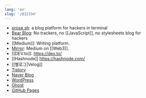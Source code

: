 ```yaml
---
lang: 'en'
slug: '/812334'
---
```


- [prose.sh](https://prose.sh/): a blog platform for hackers in terminal
- [Bear Blog](https://bearblog.dev/): No trackers, no [[JavaScript]], no stylesheets blog for hackers
- [[Medium]]: Writing platform.
- [Mirror](https://mirror.xyz/): Medium on [[Web3]].
- [[DEV.to]]: https://dev.to/
- [[Hashnode]] https://hashnode.com/
- [[벨로그|Velog]]
- [Tistory](https://www.tistory.com/)
- [Naver Blog](https://blog.naver.com)
- [WordPress](https://wordpress.org/)
- [Ghost](https://ghost.org/)
- [GitHub Pages](https://pages.github.com/)
